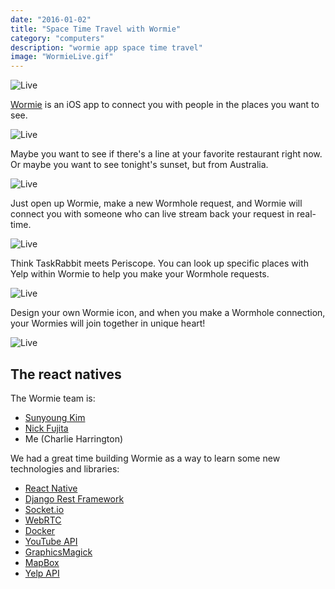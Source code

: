 ```yaml
---
date: "2016-01-02"
title: "Space Time Travel with Wormie"
category: "computers"
description: "wormie app space time travel"
image: "WormieLive.gif"
---
```


![Live](./images/logo.png)

[Wormie](http://www.wormieapp.com/) is an iOS app to connect you with people in the places you want to see.

![Live](./images/WormieLive.gif)

Maybe you want to see if there's a line at your favorite restaurant right now. Or maybe you want to see tonight's sunset, but from Australia.

![Live](./images/WormieExplore.gif)

Just open up Wormie, make a new Wormhole request, and Wormie will connect you with someone who can live stream back your request in real-time.

![Live](./images/WormieCreate.gif)

Think TaskRabbit meets Periscope. You can look up specific places with Yelp within Wormie to help you make your Wormhole requests.

![Live](./images/WormieYelp.gif)

Design your own Wormie icon, and when you make a Wormhole connection, your Wormies will join together in unique heart!

![Live](./images/WormieCreate.gif)

## The react natives

The Wormie team is:

* [Sunyoung Kim](https://github.com/SunyoungKim508)
* [Nick Fujita](https://github.com/nickfujita)
* Me (Charlie Harrington)

We had a great time building Wormie as a way to learn some new technologies and libraries:

* [React Native](https://facebook.github.io/react-native/)
* [Django Rest Framework](http://www.django-rest-framework.org/)
* [Socket.io](https://socket.io/)
* [WebRTC](https://webrtc.org/)
* [Docker](https://www.docker.com/)
* [YouTube API](https://developers.google.com/youtube/)
* [GraphicsMagick](http://www.graphicsmagick.org/)
* [MapBox](https://www.mapbox.com/api-documentation/)
* [Yelp API](https://www.yelp.com/developers/documentation/v2/overview)